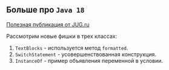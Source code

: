 ## Больше про `Java 18`

[Полезная публикация от JUG.ru](https://habr.com/ru/company/jugru/blog/652821/)

Рассмотрим новые фишки в трех классах:

1. `TextBlocks` - используется метод `formatted`.
2. `SwitchStatement` - усовершенствованная конструкция.
3. `InstanceOf` - пример объявления переменной в условии.
